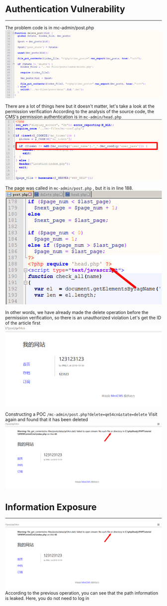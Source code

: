# Authentication Vulnerability
---------------------------
The problem code is in mc-admin/post.php
![](https://github.com/AvaterXXX/MiniCms/blob/master/image/%E8%B6%8A%E6%9D%831.png)

There are a lot of things here but it doesn't matter, let's take a look at the permission verification
According to the analysis of the source code, the CMS's permission authentication is in `mc-admin/head.php`
![](https://github.com/AvaterXXX/MiniCms/blob/master/image/%E8%B6%8A%E6%9D%832.png)

The page was called in `mc-admin/post.php` , but it is in line 188.
![](https://github.com/AvaterXXX/MiniCms/blob/master/image/%E8%B6%8A%E6%9D%833.png)

In other words, we have already made the delete operation before the permission verification, so there is an unauthorized violation
Let's get the ID of the article first
![](https://github.com/AvaterXXX/MiniCms/blob/master/image/%E8%B6%8A%E6%9D%834.png)

Constructing a POC `/mc-admin/post.php?delete=qe54cn&state=delete` Visit again and found that it has been deleted
![](https://github.com/AvaterXXX/MiniCms/blob/master/image/%E8%B6%8A%E6%9D%835.png)


#  Information Exposure
---------------------------
![](https://github.com/AvaterXXX/MiniCms/blob/master/image/%E8%B6%8A%E6%9D%835.png)
According to the previous operation, you can see that the path information is leaked. Here, you do not need to log in
